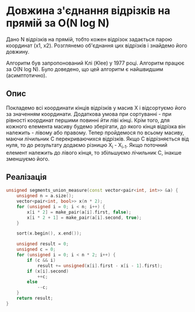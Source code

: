 # Довжина з'єднання відрізків на прямій за O(N log N)

Дано N відрізків на прямій, тобто кожен відрізок задається парою координат (х1, х2). Розглянемо об'єднання цих відрізків і знайдемо його довжину.

Алгоритм був запропонований Клі (Klee) у 1977 році. Алгоритм працює за O(N log N). Було доведено, що цей алгоритм є найшвидшим (асимптотично).

## Опис

Покладемо всі координати кінців відрізків у масив X і відсортуємо його за значенням координати. Додаткова умова при сортуванні - при рівності координат першими повинні йти ліві кінці. Крім того, для кожного елемента масиву будемо зберігати, до якого кінця відрізка він належить - лівому або правому. Тепер пройдемося по всьому масиву, маючи лічильник C перекриваючихся відрізків. Якщо C відрізняється від нуля, то до результату додаємо різницю X<sub>i</sub> - X<sub>i-1</sub>. Якщо поточний елемент належить до лівого кінця, то збільшуємо лічильник C, інакше зменшуємо його.

## Реалізація

<!--- TODO: specify code snippet id -->
``` cpp
unsigned segments_union_measure(const vector<pair<int, int>> &a) {
    unsigned n = a.size();
    vector<pair<int, bool>> x(n * 2);
    for (unsigned i = 0; i < n; i++) {
        x[i * 2] = make_pair(a[i].first, false);
        x[i * 2 + 1] = make_pair(a[i].second, true);
    }

    sort(x.begin(), x.end());

    unsigned result = 0;
    unsigned c = 0;
    for (unsigned i = 0; i < n * 2; i++) {
        if (c && i)
            result += unsigned(x[i].first - x[i - 1].first);
        if (x[i].second)
            ++c;
        else
            --c;
    }
    return result;
}
```